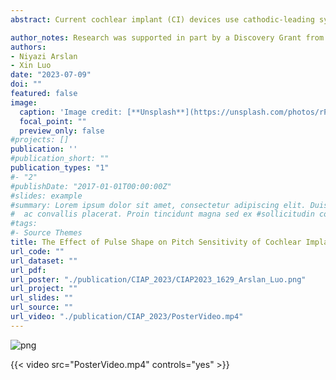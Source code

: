 ```yaml
---
abstract: Current cochlear implant (CI) devices use cathodic-leading symmetric biphasic (BP) electrical pulses to convey acoustic information to profoundly deaf people. However, research indicates that asymmetric charge-balanced pseudo-monophasic pulses may reduce spread of excitation as compared to BP pulses, resulting in improved spectral resolution (e.g., Frijns et al., 1996). In addition, anodic-centered quadra-phasic pulses appear more effective in stimulating auditory nerve fibers with lower most comfortable levels than cathodic-centered quadra-phasic pulses (e.g., Macherey et al., 2017), while the polarity effect on threshold level may depend on auditory neural health (e.g., Rattay, 1999). To date, the effect of pulse shape on pitch sensitivity is largely unknown, except that anodic-centered quadra-phasic pulses have been reported to yield higher percent correct scores for discrimination of 20- and 35-Hz amplitude modulation frequencies than cathodic-centered quadra-phasic pulses (Undurraga et al., 2021).This research examined if anodic-centered triphasic (A-TP) pulses could enhance CI users' place and temporal pitch sensitivity as compared to cathodic-centered triphasic (C-TP) and BP pulses. Eight post-lingually deaf adult CI users with a total of 12 implanted ears participated in this study. Experiment 1 measured virtual channel ranking (VCR) thresholds using BP, A-TP, and C-TP pulses on apical, middle, and basal electrodes at a low pulse rate (99 pulses per second; pps), which may enhance the polarity effect on auditory nerve stimulation (Undurraga et al., 2021). The VCR thresholds were significantly higher (i.e., worse) on basal electrodes than on middle electrodes. However, the effect of pulse shape on VCR thresholds was not significant, possibly due to the interference of a fixed 99-Hz temporal pitch.Experiment 2 used a 1000-pps pulse rate to measure VCR thresholds as well as amplitude modulation frequency ranking (AMFR) thresholds with a 100-Hz base AM frequency. Both the VCR and AMFR thresholds were significantly higher (i.e., worse) on basal electrodes than on apical and middle electrodes. Moreover, the VCR thresholds with A-TP pulses were significantly lower (i.e., better) than those with C-TP pulses, and were nearly significantly better than those with BP pulses. In contrast, no significant effect of pulse shape was found on AMFR thresholds. The results revealed a polarity effect on supra-threshold place-pitch perception with CIs and suggest that A-TP pulses may more selectively stimulate auditory nerve fibers and potentially enable CI users to more accurately discriminate place pitches.

author_notes: Research was supported in part by a Discovery Grant from the American Hearing Research Foundation
authors:
- Niyazi Arslan
- Xin Luo
date: "2023-07-09"
doi: ""
featured: false
image:
  caption: 'Image credit: [**Unsplash**](https://unsplash.com/photos/rPOmLGwai2w)'
  focal_point: ""
  preview_only: false
#projects: []
publication: ''
#publication_short: ""
publication_types: "1"
#- "2"
#publishDate: "2017-01-01T00:00:00Z"
#slides: example
#summary: Lorem ipsum dolor sit amet, consectetur adipiscing elit. Duis posuere tellus
#  ac convallis placerat. Proin tincidunt magna sed ex #sollicitudin condimentum.
#tags:
#- Source Themes
title: The Effect of Pulse Shape on Pitch Sensitivity of Cochlear Implant Users
url_code: ""
url_dataset: ""
url_pdf: 
url_poster: "./publication/CIAP_2023/CIAP2023_1629_Arslan_Luo.png"
url_project: ""
url_slides: ""
url_source: ""
url_video: "./publication/CIAP_2023/PosterVideo.mp4"
---
```


![png](./CIAP2023_1629_Arslan_Luo.png)



{{< video src="PosterVideo.mp4" controls="yes" >}}

